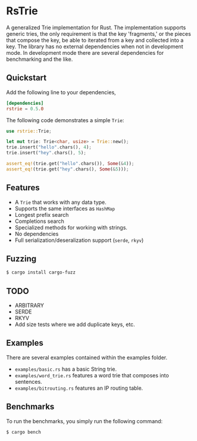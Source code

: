 # RsTrie
A generalized Trie implementation for Rust. The implementation supports generic tries, the only requirement is that the key 'fragments,' or the pieces that compose the key, be able to iterated from a key and collected into a key. The library has no external dependencies when not in development mode. In development mode there are several dependencies for benchmarking and the like.

## Quickstart
Add the following line to your dependencies,
```toml
[dependencies]
rstrie = 0.5.0
```
The following code demonstrates a simple `Trie`:
```rust
use rstrie::Trie;

let mut trie: Trie<char, usize> = Trie::new();
trie.insert("hello".chars(), 4);
trie.insert("hey".chars(), 5);

assert_eq!(trie.get("hello".chars()), Some(&4));
assert_eq!(trie.get("hey".chars(), Some(&5)));
```

## Features
- A `Trie` that works with any data type.
- Supports the same interfaces as `HashMap`
- Longest prefix search
- Completions search
- Specialized methods for working with strings.
- No dependencies
- Full serialization/deseralization support (`serde`, `rkyv`)


## Fuzzing
```bash
$ cargo install cargo-fuzz
```

## TODO
- ARBITRARY
- SERDE
- RKYV
- Add size tests where we add duplicate keys, etc.

## Examples
There are several examples contained within the examples folder.
- `examples/basic.rs` has a basic String trie.
- `examples/word_trie.rs` features a word trie that composes into sentences.
- `examples/bitrouting.rs` features an IP routing table.



## Benchmarks
To run the benchmarks, you simply run the following command:
```bash
$ cargo bench
```